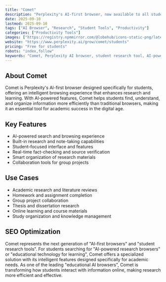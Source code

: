 ```yaml
---
title: "Comet"
description: "Perplexity's AI-first browser, now available to all students"
date: 2025-09-10
lastmod: 2025-09-10
tags: ["AI Browser", "Research", "Student Tools", "Productivity"]
categories: ["Productivity Tools"]
images: ["https://registry.npmmirror.com/@lobehub/icons-static-png/latest/files/light/perplexity.png"]
website: "https://www.perplexity.ai/grow/comet/students"
pricing: "Free for students"
robots: "index,follow"
keywords: "Comet, Perplexity AI browser, student research tool, AI-powered browsing, educational technology"
---
```


## About Comet

Comet is Perplexity's AI-first browser designed specifically for students, offering an intelligent browsing experience that enhances research and learning. With AI-powered features, Comet helps students find, understand, and organize information more efficiently than traditional browsers, making it an essential tool for academic success in the digital age.

## Key Features

- AI-powered search and browsing experience
- Built-in research and note-taking capabilities
- Student-focused interface and features
- Real-time fact-checking and source verification
- Smart organization of research materials
- Collaboration tools for group projects

## Use Cases

- Academic research and literature reviews
- Homework and assignment completion
- Group project collaboration
- Thesis and dissertation research
- Online learning and course materials
- Study organization and knowledge management

## SEO Optimization

Comet represents the next generation of "AI-first browsers" and "student research tools". For students searching for "AI-powered research browsers" or "educational technology for learning", Comet offers a specialized solution with its intelligent features designed specifically for academic needs. As one of the leading "educational AI browsers", Comet is transforming how students interact with information online, making research more efficient and effective.